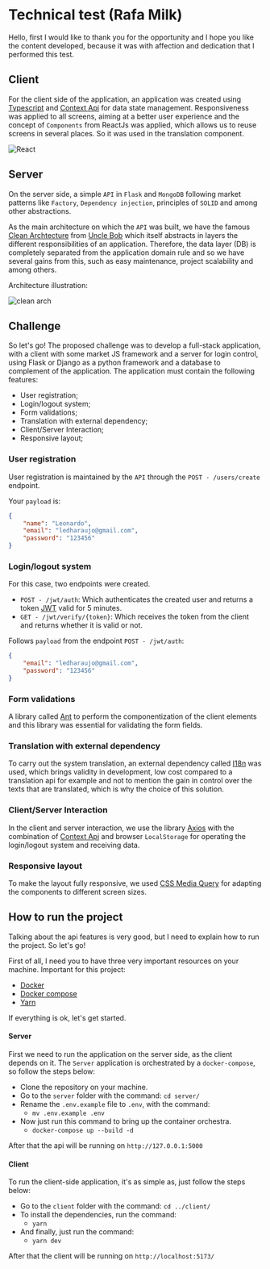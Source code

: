 # Technical test (Rafa Milk)

Hello, first I would like to thank you for the opportunity and I hope you like the content developed,
because it was with affection and dedication that I performed this test.

## Client

For the client side of the application, an application was created using [Typescript](https://www.typescriptlang.org/)
and [Context Api](https://reactjs.org/docs/context.html) for data state management.
Responsiveness was applied to all screens, aiming at a better user experience
and the concept of `Components` from ReactJs was applied, which allows us to reuse screens
in several places. So it was used in the translation component.

![React](https://reactjs.org/logo-og.png)

## Server

On the server side, a simple `API` in `Flask` and `MongoDB` following market patterns
like `Factory`, `Dependency injection`, principles of `SOLID` and among other abstractions.

As the main architecture on which the `API` was built, we have the famous [Clean Archtecture](https://blog.cleancoder.com/uncle-bob/2012/08/13/the-clean-architecture.html)
from [Uncle Bob](https://en.wikipedia.org/wiki/Robert_C._Martin) which itself abstracts in layers
the different responsibilities of an application. Therefore, the data layer (DB)
is completely separated from the application domain rule and so we have several gains from this,
such as easy maintenance, project scalability and among others.

Architecture illustration:

![clean arch](https://blog.cleancoder.com/uncle-bob/images/2012-08-13-the-clean-architecture/CleanArchitecture.jpg)

## Challenge

So let's go! The proposed challenge was to develop a full-stack application, with
a client with some market JS framework and a server for login control,
using Flask or Django as a python framework and a database to complement
of the application. The application must contain the following features:

- User registration;
- Login/logout system;
- Form validations;
- Translation with external dependency;
- Client/Server Interaction;
- Responsive layout;

### User registration

User registration is maintained by the `API` through the `POST - /users/create` endpoint.

Your `payload` is:

```json
{
    "name": "Leonardo",
    "email": "ledharaujo@gmail.com",
    "password": "123456"
}
```

### Login/logout system

For this case, two endpoints were created.

- `POST - /jwt/auth`: Which authenticates the created user and returns a token [JWT](https://jwt.io/) valid for 5 minutes.
- `GET - /jwt/verify/{token}`: Which receives the token from the client and returns whether it is valid or not.

Follows `payload` from the endpoint `POST - /jwt/auth`:

```json
{
    "email": "ledharaujo@gmail.com",
    "password": "123456"
}
```

### Form validations

A library called [Ant](https://ant.design/) to perform the componentization
of the client elements and this library was essential for validating the form fields.

### Translation with external dependency

To carry out the system translation, an external dependency called [I18n](https://www.i18next.com/) was used,
which brings validity in development, low cost compared to a translation api for example
and not to mention the gain in control over the texts that are translated, which is why the choice
of this solution.

### Client/Server Interaction

In the client and server interaction, we use the library [Axios](https://axios-http.com/docs/intro)
with the combination of [Context Api](https://reactjs.org/docs/context.html) and browser `LocalStorage`
for operating the login/logout system and receiving data.

### Responsive layout

To make the layout fully responsive, we used [CSS Media Query](https://www.w3schools.com/css/css3_mediaqueries.asp)
for adapting the components to different screen sizes.

## How to run the project

Talking about the api features is very good, but I need to explain
how to run the project. So let's go!

First of all, I need you to have three very important resources on your machine.
Important for this project:

- [Docker](https://docs.docker.com/desktop/linux/install/)
- [Docker compose](https://docs.docker.com/compose/install/)
- [Yarn](https://classic.yarnpkg.com/lang/en/docs/install/#debian-stable)

If everything is ok, let's get started.

#### Server

First we need to run the application on the server side, as the client depends on it.
The `Server` application is orchestrated by a `docker-compose`, so follow the steps
below:

- Clone the repository on your machine.
- Go to the `server` folder with the command: `cd server/`
- Rename the `.env.example` file to `.env`, with the command:
    - `mv .env.example .env`
- Now just run this command to bring up the container orchestra.
    - `docker-compose up --build -d`

After that the api will be running on `http://127.0.0.1:5000`

#### Client

To run the client-side application, it's as simple as, just follow
the steps below:

- Go to the `client` folder with the command: `cd ../client/`
- To install the dependencies, run the command:
    - `yarn`
- And finally, just run the command:
    - `yarn dev`

After that the client will be running on `http://localhost:5173/`

